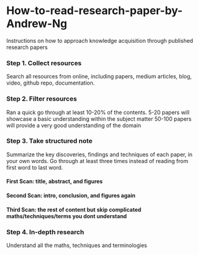 # How-to-read-research-paper-by-Andrew-Ng
Instructions on how to approach knowledge acquisition through published research papers 

### Step 1. Collect resources  

Search all resources from online, including papers, medium articles, blog, video, github repo, documentation.

### Step 2. Filter resources

Ran a quick go through at least 10-20% of the contents. 
5-20 papers will showcase a basic understanding within the subject matter
50-100 papers will provide a very good understanding of the domain 

### Step 3. Take structured note 

Summarize the key discoveries, findings and techniques of each paper, in your own words.
Go through at least three times instead of reading from first word to last word. 

#### First Scan: title, abstract, and figures 
#### Second Scan: intro, conclusion, and figures again
#### Third Scan: the rest of content but skip complicated maths/techniques/terms you dont understand 

### Step 4. In-depth research 

Understand all the maths, techniques and terminologies 
